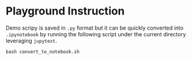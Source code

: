 # Playground Instruction

Demo scripy is saved in `.py` format but it can be quickly converted into `.ipynotebook` by running the following script under the current directory leveraging `jupytext`.

```
bash convert_to_notebook.sh
```